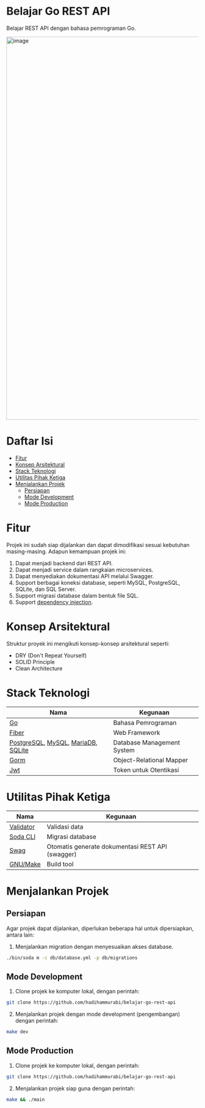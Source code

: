 # Belajar Go REST API
Belajar REST API dengan bahasa pemrograman Go.

<img width="1005" alt="image" src="https://user-images.githubusercontent.com/16364286/205443523-557129d2-fbaa-4391-8f58-1c1a2757ee9a.png">

# Daftar Isi
* [Fitur](#fitur)
* [Konsep Arsitektural](#konsep-arsitektural)
* [Stack Teknologi](#stack-teknologi)
* [Utilitas Pihak Ketiga](#utilitas-pihak-ketiga)
* [Menjalankan Projek](#menjalankan-projek)
  * [Persiapan](#persiapan)
  * [Mode Development](#mode-development)
  * [Mode Production](#mode-production)

# Fitur
Projek ini sudah siap dijalankan dan dapat dimodifikasi sesuai kebutuhan masing-masing. Adapun kemampuan projek ini:
1. Dapat menjadi backend dari REST API.
2. Dapat menjadi service dalam rangkaian microservices.
3. Dapat menyediakan dokumentasi API melalui Swagger.
4. Support berbagai koneksi database, seperti MySQL, PostgreSQL, SQLite, dan SQL Server.
5. Support migrasi database dalam bentuk file SQL.
6. Support [dependency injection](https://en.wikipedia.org/wiki/Dependency_injection).

# Konsep Arsitektural
Struktur proyek ini mengikuti konsep-konsep arsitektural seperti:
- DRY (Don't Repeat Yourself)
- SOLID Principle
- Clean Architecture

# Stack Teknologi
Nama | Kegunaan
-|-
[Go](https://golang.org) | Bahasa Pemrograman
[Fiber](https://docs.gofiber.io) | Web Framework
[PostgreSQL](https://www.postgresql.org), [MySQL](https://www.mysql.com/), [MariaDB](https://mariadb.org/), [SQLite](https://www.sqlite.org/index.html) | Database Management System
[Gorm](https://gorm.io/index.html) | Object-Relational Mapper
[Jwt](https://jwt.io) | Token untuk Otentikasi

# Utilitas Pihak Ketiga
Nama | Kegunaan
-|-
[Validator](https://github.com/go-playground/validator) | Validasi data
[Soda CLI](https://gobuffalo.io/en/docs/db/toolbox#from-a-release-archive) | Migrasi database
[Swag](https://github.com/swaggo/swag) | Otomatis generate dokumentasi REST API (swagger)
[GNU/Make](https://www.gnu.org/software/make/) | Build tool

# Menjalankan Projek
## Persiapan
Agar projek dapat dijalankan, diperlukan beberapa hal untuk dipersiapkan, antara lain:
1. Menjalankan migration dengan menyesuaikan akses database.
```bash
./bin/soda m -c db/database.yml -p db/migrations
```

## Mode Development
1. Clone projek ke komputer lokal, dengan perintah:
  ```bash
  git clone https://github.com/hadihammurabi/belajar-go-rest-api
  ```
2. Menjalankan projek dengan mode development (pengembangan) dengan perintah:
  ```bash
  make dev
  ```

## Mode Production
1. Clone projek ke komputer lokal, dengan perintah:
  ```bash
  git clone https://github.com/hadihammurabi/belajar-go-rest-api
  ```
2. Menjalankan projek siap guna dengan perintah:
  ```bash
  make && ./main
  ```
